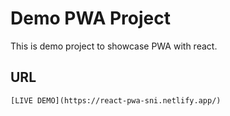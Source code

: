 # Demo PWA Project
This is demo project to showcase PWA with react.

## URL
    [LIVE DEMO](https://react-pwa-sni.netlify.app/)

